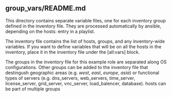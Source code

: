 ## group_vars/README.md

This directory contains separate variable files, one for each inventory group defined in the inventory file.  They are processed automatically by ansible, depending on the hosts: entry in a playlist.  

The inventory file contains the list of hosts, groups, and any inventory-wide variables.  If you want to define variables that will be on all the hosts in the inventory, place it in the inventory file under the [all:vars] block.

The groups in the inventory file for this example role are separated along OS configurations.  Other groups can be added to the inventory file that destingush geographic areas (e.g. *west*, *east*, *europe*, *asia*) or functional types of servers (e.g. dns_servers, web_servers, time_server, license_server, grid_server, vnc_server, load_balencer, database).  hosts can be part of multiple groups